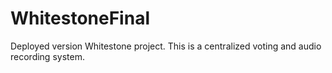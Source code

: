 # WhitestoneFinal
Deployed version Whitestone project. This is a centralized voting and audio recording system.  
